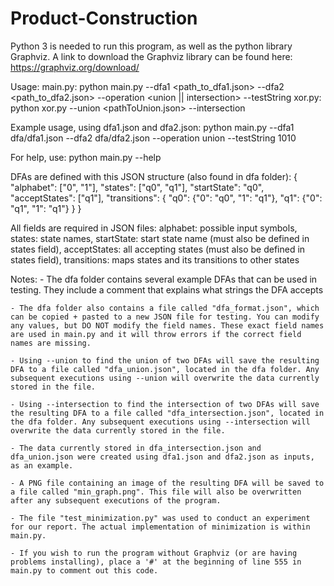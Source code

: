 # Product-Construction
 
Python 3 is needed to run this program, as well as the python library Graphviz. A link to download the Graphviz library can be found here:
    https://graphviz.org/download/

Usage:
    main.py:
        python main.py --dfa1 <path_to_dfa1.json> --dfa2 <path_to_dfa2.json> --operation <union || intersection> --testString <string>
    xor.py:
        python xor.py --union <pathToUnion.json> --intersection <pathToIntersection> 

Example usage, using dfa1.json and dfa2.json:
    python main.py --dfa1 dfa/dfa1.json --dfa2 dfa/dfa2.json --operation union --testString 1010
        
For help, use:
    python main.py --help

DFAs are defined with this JSON structure (also found in dfa folder):
    {
        "alphabet": ["0", "1"],
        "states": ["q0", "q1"],
        "startState": "q0",
        "acceptStates": ["q1"],
        "transitions": {
            "q0": {"0": "q0", "1": "q1"},
            "q1": {"0": "q1", "1": "q1"}
        }
    }

All fields are required in JSON files:
    alphabet: possible input symbols, 
    states: state names, 
    startState: start state name (must also be defined in states field), 
    acceptStates: all accepting states (must also be defined in states field), 
    transitions: maps states and its transitions to other states 

Notes:
    - The dfa folder contains several example DFAs that can be used in testing. They   include a comment that explains what strings the DFA accepts

    - The dfa folder also contains a file called "dfa_format.json", which can be copied + pasted to a new JSON file for testing. You can modify any values, but DO NOT modify the field names. These exact field names are used in main.py and it will throw errors if the correct field names are missing.

    - Using --union to find the union of two DFAs will save the resulting DFA to a file called "dfa_union.json", located in the dfa folder. Any subsequent executions using --union will overwrite the data currently stored in the file.

    - Using --intersection to find the intersection of two DFAs will save the resulting DFA to a file called "dfa_intersection.json", located in the dfa folder. Any subsequent executions using --intersection will overwrite the data currently stored in the file.

    - The data currently stored in dfa_intersection.json and dfa_union.json were created using dfa1.json and dfa2.json as inputs, as an example. 

    - A PNG file containing an image of the resulting DFA will be saved to a file called "min_graph.png". This file will also be overwritten after any subsequent executions of the program. 

    - The file "test_minimization.py" was used to conduct an experiment for our report. The actual implementation of minimization is within main.py.

    - If you wish to run the program without Graphviz (or are having problems installing), place a '#' at the beginning of line 555 in main.py to comment out this code.